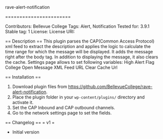 rave-alert-notification

=======================

Contributors: Bellevue College
Tags: Alert, Notification
Tested for: 3.9.1
Stable tag: 1
License:
License URI:


== Description ==
This plugin parses the CAP(Common Access Protocol) xml feed to extract the description and applies the logic to calculate the time range for which the message will be displayed.
It adds the message right after the body tag. In addition to displaying the message, it also clears the cache.
Settings page allows to set following variables:
High Alert Flag
College Open Message
XML Feed URL
Clear Cache Url


== Installation ==
1. Download plugin files from https://github.com/BellevueCollege/rave-alert-notification.
2. Place the plugin folder in your `wp-content/plugins/` directory and activate it.
3. Set the CAP Inbound and CAP outbound channels.
4. Go to the network settings page to set the fields.


== Changelog ==
= v1 =
* Initial version
